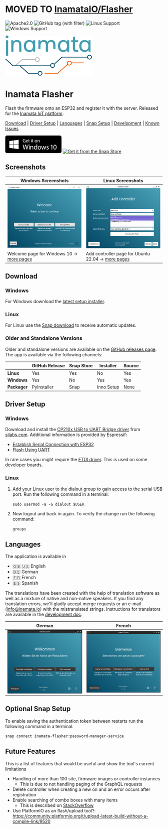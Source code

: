 # MOVED TO [InamataIO/Flasher](https://github.com/InamataIO/Flasher)


![Apache2.0](https://img.shields.io/github/license/InamataIO/Flasher)
![GitHub tag (with filter)](https://img.shields.io/github/v/tag/InamataIO/Flasher)
![Linux Support](https://img.shields.io/badge/OS-Linux-dark_green)
![Windows Support](https://img.shields.io/badge/OS-Windows-dark_green)

[![Inamata Logo](images/inamata_logo.png)][10]

# Inamata Flasher

Flash the firmware onto an ESP32 and register it with the server. Released for the [Inamata IoT platform][10].

[Download](#download) | [Driver Setup](#driver-setup) | [Languages](#languages) | [Snap Setup](#optional-snap-setup) | [Development](doc/development.md) | [Known Issues](doc/known_issues.md)

[![Git it for Windows 10](images/windows_download_badge.png)][11]
[![Get it from the Snap Store](https://snapcraft.io/static/images/badges/en/snap-store-white.svg)](https://snapcraft.io/inamata-flasher)

## Screenshots

| Windows Screenshots                                 | Linux Screenshots                                      |
| --------------------------------------------------- | ------------------------------------------------------ |
| ![Windows Welcome](screenshots/windows_welcome.png) | ![Linux Welcome](screenshots/linux_add_controller.png) |
| Welcome page for Windows 10 → [more pages][1]       | Add controller page for Ubuntu 22.04 → [more pages][2] |

## Download

### Windows

For Windows download the [latest setup installer][11].

### Linux

For Linux use the [Snap download][9] to receive automatic updates.

### Older and Standalone Versions

Older and standalone versions are available on the [GitHub releases page][8]. The app is available via the following channels:

|              | GitHub Release | Snap Store | Installer  | Source |
| ------------ | -------------- | ---------- | ---------- | ------ |
| **Linux**    | Yes            | Yes        | No         | Yes    |
| **Windows**  | Yes            | No         | Yes        | Yes    |
| **Packager** | PyInstaller    | Snap       | Inno Setup | None   |

## Driver Setup

### Windows

Download and install the [CP210x USB to UART Bridge driver][4] from [silabs.com][3]. Additional information is provided by Espressif:

- [Establish Serial Connection with ESP32][12]
- [Flash Using UART][13]

In rare cases you might require the [FTDI driver][14]. This is used on some developer boards.

### Linux

1. Add your Linux user to the dialout group to gain access to the serial USB port. Run the following command in a terminal:

    `sudo usermod -a -G dialout $USER`

2. Now logout and back in again. To verify the change run the following command:

    `groups`

## Languages

The application is available in
- 🇬🇧 🇺🇸 English
- 🇩🇪 German
- 🇫🇷 French
- 🇪🇸 Spanish

The translations have been created with the help of translation software as well as a mixture of native and non-native speakers. If you find any translation errors, we'll gladly accept merge requests or an e-mail (info@inamata.io) with the mistranslated strings. Instructions for translators are available in the [development doc](doc/development.md#Internationalization).

| German                                                                  | French                                                                  |
| ----------------------------------------------------------------------- | ----------------------------------------------------------------------- |
| ![Linux Welcome Dark German](screenshots/linux_welcome_dark_german.png) | ![Linux Welcome Dark French](screenshots/linux_welcome_dark_french.png) |

## Optional Snap Setup

To enable saving the authentication token between restarts run the following command in a terminal:

```
snap connect inamata-flasher:password-manager-service
```

## Future Features

This is a list of features that would be useful and show the tool's current limitations

- Handling of more than 100 site, firmware images or controller instances
  - This is due to not handling paging of the GraphQL requests
- Delete controller when creating a new on and an error occurs after registration
- Enable searching of combo boxes with many items
  - This is described on [StackOverflow](https://stackoverflow.com/questions/4827207/how-do-i-filter-the-pyqt-qcombobox-items-based-on-the-text-input)
- Use PlatformIO as an flash/upload tool?: https://community.platformio.org/t/upload-latest-build-without-a-compile-link/9520

[1]: screenshots/windows.md
[2]: screenshots/linux.md
[3]: https://www.silabs.com/developers/usb-to-uart-bridge-vcp-drivers
[4]: https://www.silabs.com/documents/public/software/CP210x_Universal_Windows_Driver.zip
[6]: https://github.com/espressif/arduino-esp32/blob/master/libraries/LittleFS/library.properties
[8]: https://github.com/InamataIO/Flasher/releases/latest
[9]: https://snapcraft.io/inamata-flasher
[10]: https://www.inamata.io
[11]: https://github.com/InamataIO/Flasher/releases/latest/download/inamata_flasher_setup.exe
[12]: https://docs.espressif.com/projects/esp-idf/en/v4.3-beta2/esp32/get-started/establish-serial-connection.html
[13]: https://docs.espressif.com/projects/esp-idf/en/latest/esp32/get-started/establish-serial-connection.html
[14]: https://ftdichip.com/drivers/vcp-drivers/

